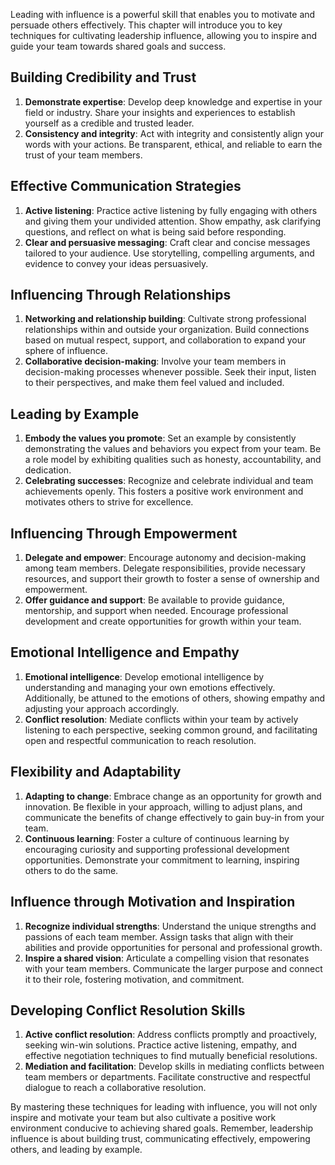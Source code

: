 
Leading with influence is a powerful skill that enables you to motivate and persuade others effectively. This chapter will introduce you to key techniques for cultivating leadership influence, allowing you to inspire and guide your team towards shared goals and success.

Building Credibility and Trust
------------------------------

1. **Demonstrate expertise**: Develop deep knowledge and expertise in your field or industry. Share your insights and experiences to establish yourself as a credible and trusted leader.
2. **Consistency and integrity**: Act with integrity and consistently align your words with your actions. Be transparent, ethical, and reliable to earn the trust of your team members.

Effective Communication Strategies
----------------------------------

1. **Active listening**: Practice active listening by fully engaging with others and giving them your undivided attention. Show empathy, ask clarifying questions, and reflect on what is being said before responding.
2. **Clear and persuasive messaging**: Craft clear and concise messages tailored to your audience. Use storytelling, compelling arguments, and evidence to convey your ideas persuasively.

Influencing Through Relationships
---------------------------------

1. **Networking and relationship building**: Cultivate strong professional relationships within and outside your organization. Build connections based on mutual respect, support, and collaboration to expand your sphere of influence.
2. **Collaborative decision-making**: Involve your team members in decision-making processes whenever possible. Seek their input, listen to their perspectives, and make them feel valued and included.

Leading by Example
------------------

1. **Embody the values you promote**: Set an example by consistently demonstrating the values and behaviors you expect from your team. Be a role model by exhibiting qualities such as honesty, accountability, and dedication.
2. **Celebrating successes**: Recognize and celebrate individual and team achievements openly. This fosters a positive work environment and motivates others to strive for excellence.

Influencing Through Empowerment
-------------------------------

1. **Delegate and empower**: Encourage autonomy and decision-making among team members. Delegate responsibilities, provide necessary resources, and support their growth to foster a sense of ownership and empowerment.
2. **Offer guidance and support**: Be available to provide guidance, mentorship, and support when needed. Encourage professional development and create opportunities for growth within your team.

Emotional Intelligence and Empathy
----------------------------------

1. **Emotional intelligence**: Develop emotional intelligence by understanding and managing your own emotions effectively. Additionally, be attuned to the emotions of others, showing empathy and adjusting your approach accordingly.
2. **Conflict resolution**: Mediate conflicts within your team by actively listening to each perspective, seeking common ground, and facilitating open and respectful communication to reach resolution.

Flexibility and Adaptability
----------------------------

1. **Adapting to change**: Embrace change as an opportunity for growth and innovation. Be flexible in your approach, willing to adjust plans, and communicate the benefits of change effectively to gain buy-in from your team.
2. **Continuous learning**: Foster a culture of continuous learning by encouraging curiosity and supporting professional development opportunities. Demonstrate your commitment to learning, inspiring others to do the same.

Influence through Motivation and Inspiration
--------------------------------------------

1. **Recognize individual strengths**: Understand the unique strengths and passions of each team member. Assign tasks that align with their abilities and provide opportunities for personal and professional growth.
2. **Inspire a shared vision**: Articulate a compelling vision that resonates with your team members. Communicate the larger purpose and connect it to their role, fostering motivation, and commitment.

Developing Conflict Resolution Skills
-------------------------------------

1. **Active conflict resolution**: Address conflicts promptly and proactively, seeking win-win solutions. Practice active listening, empathy, and effective negotiation techniques to find mutually beneficial resolutions.
2. **Mediation and facilitation**: Develop skills in mediating conflicts between team members or departments. Facilitate constructive and respectful dialogue to reach a collaborative resolution.

By mastering these techniques for leading with influence, you will not only inspire and motivate your team but also cultivate a positive work environment conducive to achieving shared goals. Remember, leadership influence is about building trust, communicating effectively, empowering others, and leading by example.
